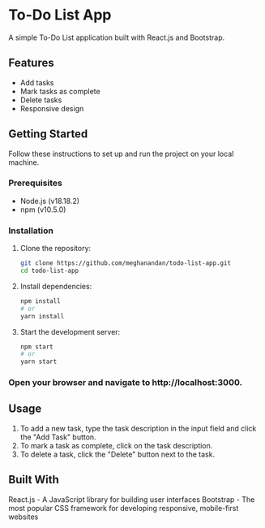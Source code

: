 # To-Do List App

A simple To-Do List application built with React.js and Bootstrap.

## Features

- Add tasks
- Mark tasks as complete
- Delete tasks
- Responsive design

## Getting Started

Follow these instructions to set up and run the project on your local machine.

### Prerequisites

- Node.js (v18.18.2)
- npm (v10.5.0)

### Installation

1. Clone the repository:
   ```bash
   git clone https://github.com/meghanandan/todo-list-app.git
   cd todo-list-app

2. Install dependencies:
   ```bash
   npm install
   # or
   yarn install

3. Start the development server:
   ```bash
   npm start
   # or
   yarn start

### Open your browser and navigate to http://localhost:3000.

## Usage
   1. To add a new task, type the task description in the input field and click the "Add Task" button.
   2. To mark a task as complete, click on the task description.
   3. To delete a task, click the "Delete" button next to the task.

## Built With
   React.js - A JavaScript library for building user interfaces
   Bootstrap - The most popular CSS framework for developing responsive, mobile-first websites
